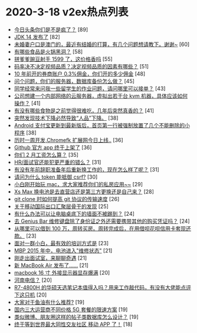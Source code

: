 # 2020-3-18 v2ex热点列表

+ [今日头条你们是不是疯了？](https://www.v2ex.com/t/653851#reply89) [89]
+ [JDK 14 发布了](https://www.v2ex.com/t/653764#reply82) [82]
+ [未婚妻户口是澳门的，最近有结婚的打算，有几个问题想请教下。谢谢~](https://www.v2ex.com/t/653919#reply60) [60]
+ [有哪些食品是火锅黑洞？](https://www.v2ex.com/t/653893#reply58) [58]
+ [拼爹爹豌豆射手 1599 了，这价格香吗](https://www.v2ex.com/t/653750#reply55) [55]
+ [码率决不决定视频品质？决定视频品质的因素有哪些？](https://www.v2ex.com/t/653881#reply51) [51]
+ [10 年前开的券商账户 0.3%佣金，你们开的多少佣金](https://www.v2ex.com/t/653768#reply48) [48]
+ [问个问题，你们的服务器，数据库备份怎么做？](https://www.v2ex.com/t/653853#reply45) [45]
+ [同学经常来问我一些留学生的作业问题，请问哪里可以接单？](https://www.v2ex.com/t/653858#reply43) [43]
+ [公司想建一个内部网络的云服务器，虚拟出若干台 kvm 机器，具体应该如何操作？](https://www.v2ex.com/t/653886#reply41) [41]
+ [有没有哪些食物是之前觉得很难吃，几年后突然真香的？](https://www.v2ex.com/t/653935#reply41) [41]
+ [突然发现技术下降必然导致“人品”下降。](https://www.v2ex.com/t/653830#reply38) [38]
+ [Android 支付宝更新到最新版后，首页第一行被强制放置了几个不能删除的小程序](https://www.v2ex.com/t/653852#reply38) [38]
+ [历时一周开发,Chromefk 扩展网今日上线..](https://www.v2ex.com/t/653920#reply36) [36]
+ [Github 官方 app 终于上架了](https://www.v2ex.com/t/653739#reply36) [36]
+ [你们 2 月工资怎么算？](https://www.v2ex.com/t/653892#reply35) [35]
+ [HR/面试官还能犯更严重的错么？](https://www.v2ex.com/t/653825#reply31) [31]
+ [有没有年前辞职准备年后重新换工作的，现在怎么样了呢？](https://www.v2ex.com/t/653788#reply31) [31]
+ [请问为什么 token 能抵御 csrf?](https://www.v2ex.com/t/653870#reply30) [30]
+ [小白刚开始玩 mac，求大家推荐你们的私房应用~~](https://www.v2ex.com/t/653778#reply29) [29]
+ [Xs Max 换电池是去直营店还是第三方更换还是自己来？](https://www.v2ex.com/t/653742#reply28) [28]
+ [git clone 时如何提高 git 协议的传输速度](https://www.v2ex.com/t/653813#reply26) [26]
+ [关于移动国际出口汇聚层骨干的发现](https://www.v2ex.com/t/653907#reply25) [25]
+ [有什么办法可以让电脑桌底下的墙面不被踢到？](https://www.v2ex.com/t/653928#reply24) [24]
+ [去 Genius Bar 维修键盘除了身份证之外还需要携带其他的购买凭证吗？](https://www.v2ex.com/t/653754#reply24) [24]
+ [从哪里可以借到 100 万，周转买房。周转完成后，在用借呗花呗信用卡套现还款。](https://www.v2ex.com/t/653889#reply23) [23]
+ [面对一群小白，最有效的培训方式是](https://www.v2ex.com/t/653755#reply23) [23]
+ [MBP 2015 年中，电池进入"维修状态"](https://www.v2ex.com/t/653873#reply21) [21]
+ [刚走出面试室，来聊聊奇遇](https://www.v2ex.com/t/653931#reply21) [21]
+ [新 MacBook Air 发布了……](https://www.v2ex.com/t/654017#reply21) [21]
+ [macbook 16 寸 外接显示器显存爆满](https://www.v2ex.com/t/653833#reply20) [20]
+ [河南电信？](https://www.v2ex.com/t/653975#reply20) [20]
+ [R7-4800H 的华硕天选笔记本值得入吗？用来工作敲代码，有没有大佬能点评下这只机](https://www.v2ex.com/t/653818#reply20) [20]
+ [大家对于鱼油有什么推荐?](https://www.v2ex.com/t/653758#reply19) [19]
+ [国内三大运营商不同价格 5G 套餐的限速方案](https://www.v2ex.com/t/653781#reply19) [19]
+ [类似微博、朋友圈这样的帖子类数据库怎么设计？](https://www.v2ex.com/t/653787#reply19) [19]
+ [终于等到世界最大同性交友社区 移动 APP 了！](https://www.v2ex.com/t/653847#reply18) [18]
